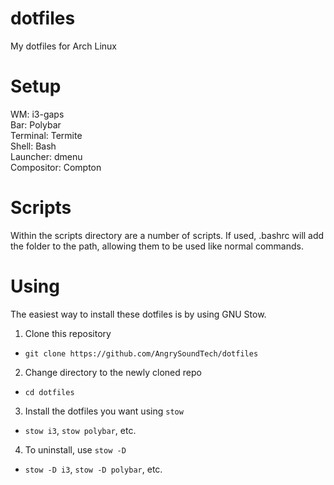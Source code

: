 # dotfiles
My dotfiles for Arch Linux

# Setup
WM: i3-gaps  
Bar: Polybar  
Terminal: Termite  
Shell: Bash  
Launcher: dmenu  
Compositor: Compton

# Scripts
Within the scripts directory are a number of scripts.
If used, .bashrc will add the folder to the path, allowing them to be used like normal commands.

# Using
The easiest way to install these dotfiles is by using GNU Stow.

1. Clone this repository
  - `git clone https://github.com/AngrySoundTech/dotfiles`
2. Change directory to the newly cloned repo
  - `cd dotfiles`
3. Install the dotfiles you want using `stow`
  - `stow i3`, `stow polybar`, etc.
4. To uninstall, use `stow -D`
  - `stow -D i3`, `stow -D polybar`, etc.

